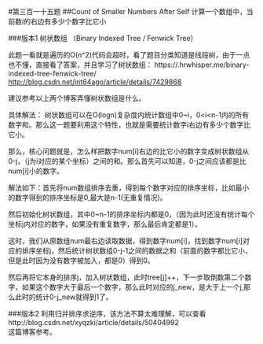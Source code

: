 #第三百一十五题
##Count of Smaller Numbers After Self
计算一个数组中，当前数i的右边有多少个数字比它小

###版本1
树状数组 （Binary Indexed Tree / Fenwick Tree）   

此题一看就是遍历的O(n^2)代码会超时，看了题目分类知道是线段树，由于一点也不懂，直接看了答案，并且学习了树状数组：
	https://.hrwhisper.me/binary-indexed-tree-fenwick-tree/
	http://blog.csdn.net/int64ago/article/details/7429868

建议参考以上两个博客弄懂树状数组是什么。

具体解法：
树状数组可以在O(logn)复杂度内统计数组中0~i，0<i<n-1内的所有数字和。那么这一题要利用这个特性，也就是需要统计数字i右边有多少个数字比它小。


那么，核心问题就是，怎么样把数字num[i]右边的比它小的数字变成树状数组从0-j，（j为i对应的某个坐标）之间的和。那么首先可以知道，0-j之间应该都是比num[i]小的数字。

解法如下：首先将num数组排序去重，得到每个数字对应的排序坐标，比如最小的数字得到的排序坐标是0,最大是n-1(无重复情况)。

然后初始化树状数组，其中0~n-1的排序坐标内都是0，（因为此时还没有统计每个坐标j内对应的数字，如果没有重复数字，那么最后肯定都是1）。

这时，我们从原数组num最右边读取数据，得到数字num[i]，找到数字num[i]对应的排序坐标j，然后统计树状数组0-j-1之间的数据之和（前面的数字都比它小，但是此时因为没有数字被加入，都是0）得到0。

然后再将它本身的排序j，加入树状数组，此时tree[j]++，下一步取倒数第二个数字，如果这个数字大于最后一个数字，那么此时对应的j_new，是大于上一个j,那么此时的统计0-j_new就得到1了。

###版本2
利用归并排序求逆序，该方法不算太难理解，可以查看http://blog.csdn.net/xyqzki/article/details/50404992   
这篇博客参考。